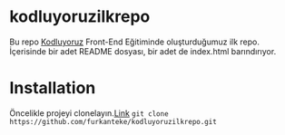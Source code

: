 # kodluyoruzilkrepo
Bu repo [Kodluyoruz](https://kodluyoruz.org/tr/kodluyoruz/) Front-End Eğitiminde oluşturduğumuz ilk repo. İçerisinde bir adet README dosyası, bir adet de index.html barındırıyor.
# Installation
Öncelikle projeyi clonelayın.[Link](https://github.com/furkanteke/kodluyoruzilkrepo.git)
`git clone https://github.com/furkanteke/kodluyoruzilkrepo.git`

